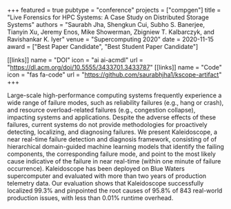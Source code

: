 +++
featured = true
pubtype = "conference"
projects = ["compgen"]
title = "Live Forensics for HPC Systems: A Case Study on Distributed Storage Systems"
authors = "Saurabh Jha, Shengkun Cui, Subho S. Banerjee, Tianyin Xu, Jeremy Enos, Mike Showerman, Zbigniew T. Kalbarczyk, and Ravishankar K. Iyer"
venue = "Supercomputing 2020"
date = 2020-11-15
award = ["Best Paper Candidate", "Best Student Paper Candidate"]

[[links]]
  name = "DOI"
  icon = "ai ai-acmdl"
  url = "https://dl.acm.org/doi/10.5555/3433701.3433787"
[[links]]
  name = "Code"
  icon = "fas fa-code"
  url = "https://github.com/saurabhjha1/kscope-artifact"
+++

Large-scale high-performance computing systems frequently experience a wide range of failure modes,
such as reliability failures (e.g., hang or crash), and resource overload-related failures (e.g.,
congestion collapse), impacting systems and applications. Despite the adverse effects of these
failures, current systems do not provide methodologies for proactively detecting, localizing, and
diagnosing failures. We present Kaleidoscope, a near real-time failure detection and diagnosis
framework, consisting of of hierarchical domain-guided machine learning models that identify the
failing components, the corresponding failure mode, and point to the most likely cause indicative of
the failure in near real-time (within one minute of failure occurrence). Kaleidoscope has been
deployed on Blue Waters supercomputer and evaluated with more than two years of production telemetry
data. Our evaluation shows that Kaleidoscope successfully localized 99.3% and pinpointed the root
causes of 95.8% of 843 real-world production issues, with less than 0.01% runtime overhead.

